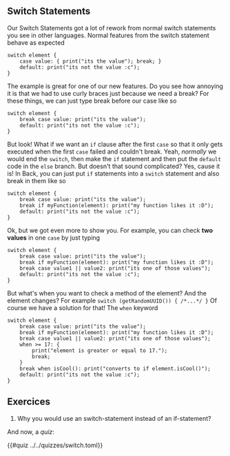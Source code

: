 ## Switch Statements

Our Switch Statements got a lot of rework from normal switch statements you see in other languages.
Normal features from the switch statement behave as expected

```sc
switch element {
    case value: { print("its the value"); break; }
    default: print("its not the value :c");
}
```

The example is great for one of our new features. Do you see how annoying it is that we had to use curly braces just because we need a break?
For these things, we can just type break before our case like so

```sc
switch element {
    break case value: print("its the value");
    default: print("its not the value :c");
}
```

But look! What if we want an `if` clause after the first `case` so that it only gets executed when the first `case` failed and couldn't break.
Yeah, _normally_ we would end the `switch`, then make the `if` statement and then put the `default` code in the `else` branch. But doesn't that sound complicated? Yes, cause it is! In Back, you can just put `if` statements into a `switch` statement and also break in them like so

```sc
switch element {
    break case value: print("its the value");
    break if myFunction(element): print("my function likes it :D");
    default: print("its not the value :c");
}
```

Ok, but we got even more to show you. For example, you can check **two values** in one `case` by just typing

```sc
switch element {
    break case value: print("its the value");
    break if myFunction(element): print("my function likes it :D");
    break case value1 || value2: print("its one of those values");
    default: print("its not the value :c");
}
```

But what's when you want to check a method of the element? And the element changes? For example `switch (getRandomUUID()) { /*...*/ }`
Of course we have a solution for that! The `when` keyword

```sc
switch element {
    break case value: print("its the value");
    break if myFunction(element): print("my function likes it :D");
    break case value1 || value2: print("its one of those values");
    when >= 17: {
        print("element is greater or equal to 17.");
        break;
    }
    break when isCool(): print("converts to if element.isCool()");
    default: print("its not the value :c");
}
```

## Exercices

1. Why you would use an switch-statement instead of an if-statement?

And now, a _quiz_:

{{#quiz ../../quizzes/switch.toml}}